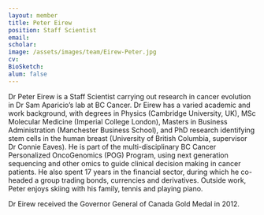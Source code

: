 ```yaml
---
layout: member
title: Peter Eirew
position: Staff Scientist
email: 
scholar: 
image: /assets/images/team/Eirew-Peter.jpg
cv: 
BioSketch: 
alum: false
---
```

Dr Peter Eirew is a Staff Scientist carrying out research in cancer evolution in Dr Sam Aparicio’s lab at BC Cancer. Dr Eirew has a varied academic and work background, with degrees in Physics (Cambridge University, UK), MSc Molecular Medicine (Imperial College London), Masters in Business Administration (Manchester Business School), and PhD research identifying stem cells in the human breast (University of British Columbia, supervisor Dr Connie Eaves). He is part of the multi-disciplinary BC Cancer Personalized OncoGenomics (POG) Program, using next generation sequencing and other omics to guide clinical decision making in cancer patients. He also spent 17 years in the financial sector, during which he co-headed a group trading bonds, currencies and derivatives. Outside work, Peter enjoys skiing with his family, tennis and playing piano. 

Dr Eirew received the Governor General of Canada Gold Medal in 2012.  
